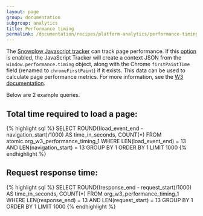 ```yaml
---
layout: page
group: documentation
subgroup: analytics
title: Performance timing
permalink: /documentation/recipes/platform-analytics/performance-timing/
---
```


The [Snowplow Javascript tracker](https://github.com/snowplow/snowplow-javascript-tracker) can track page performance. If this [option](https://github.com/snowplow/snowplow/wiki/1-General-parameters-for-the-Javascript-tracker#performanceTiming) is enabled, the JavaScript Tracker will create a context JSON from the `window.performance.timing` object, along with the Chrome `firstPaintTime` field (renamed to `chromeFirstPaint`) if it exists. This data can be used to calculate page performance metrics. For more information, see the [W3 documentation](https://dvcs.w3.org/hg/webperf/raw-file/tip/specs/NavigationTiming/Overview.html).

Below are 2 example queries.

## Total time required to load a page:

{% highlight sql %}
SELECT
ROUND((load_event_end - navigation_start)/1000) AS time_in_seconds,
COUNT(*)
FROM atomic.org_w3_performance_timing_1
WHERE LEN(load_event_end) = 13
AND LEN(navigation_start) = 13
GROUP BY 1
ORDER BY 1
LIMIT 1000
{% endhighlight %}

## Request response time:

{% highlight sql %}
SELECT
ROUND((response_end - request_start)/1000) AS time_in_seconds,
COUNT(*)
FROM org_w3_performance_timing_1
WHERE LEN(response_end) = 13
AND LEN(request_start) = 13
GROUP BY 1
ORDER BY 1
LIMIT 1000
{% endhighlight %}
